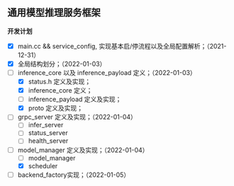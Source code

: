 ## 通用模型推理服务框架


**开发计划**
  - [x] main.cc && service_config, 实现基本启/停流程以及全局配置解析；（2021-12-31）
  - [x] 全局结构划分；（2022-01-03）
  - [ ] inference_core 以及 inference_payload 定义；（2022-01-03）
    - [x] status.h 定义及实现；
    - [x] inference_core 定义；
    - [ ] inference_payload 定义及实现；
    - [x] proto 定义及实现；
  - [ ] grpc_server 定义及实现；（2022-01-04）
    - [ ] infer_server
    - [ ] status_server
    - [ ] health_server
  - [ ] model_manager 定义及实现；（2022-01-04）
    - [ ] model_manager
    - [x] scheduler
  - [ ] backend_factory实现；（2022-01-05）